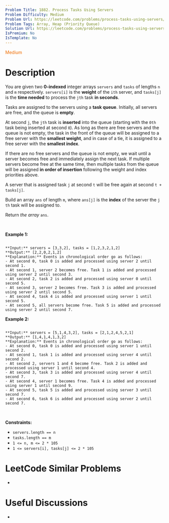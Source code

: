 ```yaml
---
Problem Title: 1882. Process Tasks Using Servers
Problem Difficulty: Medium
Problem Url: https://leetcode.com/problems/process-tasks-using-servers/
Problem Tags: Array, Heap (Priority Queue)
Solution Url: https://leetcode.com/problems/process-tasks-using-servers/solution/
IsPremium: No
IsTemplate: No
---
```


<span style="color: rgb(239, 108, 0);">Medium</span>

# Description

You are given two **0-indexed** integer arrays `servers` and `tasks` of lengths `n`​​​​​​ and `m`​​​​​​ respectively. `servers[i]` is the **weight** of the `i​​​​​​th`​​​​ server, and `tasks[j]` is the **time needed** to process the `j​​​​​​th`​​​​ task **in seconds**.


Tasks are assigned to the servers using a **task queue**. Initially, all servers are free, and the queue is **empty**.


At second `j`, the `jth` task is **inserted** into the queue (starting with the `0th` task being inserted at second `0`). As long as there are free servers and the queue is not empty, the task in the front of the queue will be assigned to a free server with the **smallest weight**, and in case of a tie, it is assigned to a free server with the **smallest index**.


If there are no free servers and the queue is not empty, we wait until a server becomes free and immediately assign the next task. If multiple servers become free at the same time, then multiple tasks from the queue will be assigned **in order of insertion** following the weight and index priorities above.


A server that is assigned task `j` at second `t` will be free again at second `t + tasks[j]`.


Build an array `ans`​​​​ of length `m`, where `ans[j]` is the **index** of the server the `j​​​​​​th` task will be assigned to.


Return *the array* `ans`​​​​.


 


**Example 1:**



```

**Input:** servers = [3,3,2], tasks = [1,2,3,2,1,2]
**Output:** [2,2,0,2,1,2]
**Explanation:** Events in chronological order go as follows:
- At second 0, task 0 is added and processed using server 2 until second 1.
- At second 1, server 2 becomes free. Task 1 is added and processed using server 2 until second 3.
- At second 2, task 2 is added and processed using server 0 until second 5.
- At second 3, server 2 becomes free. Task 3 is added and processed using server 2 until second 5.
- At second 4, task 4 is added and processed using server 1 until second 5.
- At second 5, all servers become free. Task 5 is added and processed using server 2 until second 7.
```

**Example 2:**



```

**Input:** servers = [5,1,4,3,2], tasks = [2,1,2,4,5,2,1]
**Output:** [1,4,1,4,1,3,2]
**Explanation:** Events in chronological order go as follows: 
- At second 0, task 0 is added and processed using server 1 until second 2.
- At second 1, task 1 is added and processed using server 4 until second 2.
- At second 2, servers 1 and 4 become free. Task 2 is added and processed using server 1 until second 4. 
- At second 3, task 3 is added and processed using server 4 until second 7.
- At second 4, server 1 becomes free. Task 4 is added and processed using server 1 until second 9. 
- At second 5, task 5 is added and processed using server 3 until second 7.
- At second 6, task 6 is added and processed using server 2 until second 7.

```

 


**Constraints:**


* `servers.length == n`
* `tasks.length == m`
* `1 <= n, m <= 2 * 105`
* `1 <= servers[i], tasks[j] <= 2 * 105`




# LeetCode Similar Problems

- []()

# Useful Discussions

- []()
